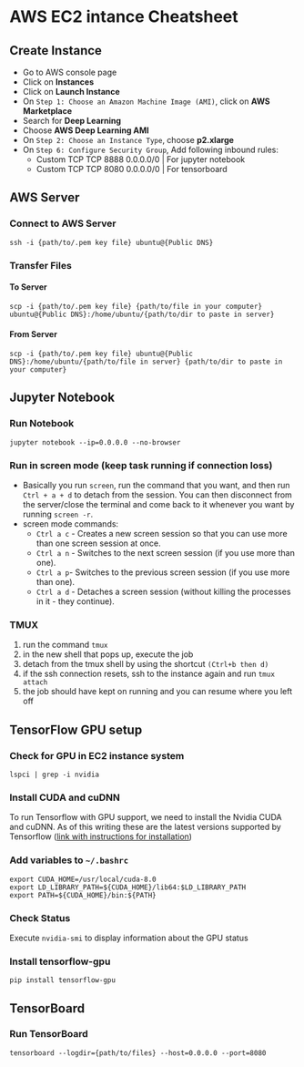 # AWS EC2 intance Cheatsheet
## Create Instance
- Go to AWS console page
- Click on **Instances**
- Click on **Launch Instance**
- On `Step 1: Choose an Amazon Machine Image (AMI)`, click on **AWS Marketplace**
- Search for **Deep Learning**
- Choose **AWS Deep Learning AMI**
- On `Step 2: Choose an Instance Type`, choose **p2.xlarge**
- On `Step 6: Configure Security Group`, Add following inbound rules:
    - Custom TCP	TCP	8888	0.0.0.0/0	| For jupyter notebook
    - Custom TCP	TCP	8080	0.0.0.0/0 | For tensorboard

## AWS Server
### Connect to AWS Server
```
ssh -i {path/to/.pem key file} ubuntu@{Public DNS} 
```

### Transfer Files
#### To Server
```
scp -i {path/to/.pem key file} {path/to/file in your computer} ubuntu@{Public DNS}:/home/ubuntu/{path/to/dir to paste in server}
```
#### From Server
```
scp -i {path/to/.pem key file} ubuntu@{Public DNS}:/home/ubuntu/{path/to/file in server} {path/to/dir to paste in your computer} 
```

## Jupyter Notebook
### Run Notebook
```
jupyter notebook --ip=0.0.0.0 --no-browser
```
### Run in screen mode (keep task running if connection loss)

- Basically you run `screen`, run the command that you want, and then run `Ctrl + a + d` to detach from the session. You can then disconnect from the server/close the terminal and come back to it whenever you want by running `screen -r`.
- screen mode commands:
    - `Ctrl a c` - Creates a new screen session so that you can use more than one screen session at once.
    - `Ctrl a n` - Switches to the next screen session (if you use more than one).
    - `Ctrl a p`- Switches to the previous screen session (if you use more than one).
    - `Ctrl a d` - Detaches a screen session (without killing the processes in it - they continue).
    
    
### TMUX

1. run the command `tmux`
2. in the new shell that pops up, execute the job
3. detach from the tmux shell by using the shortcut `(Ctrl+b then d)`
4. if the ssh connection resets, ssh to the instance again and run `tmux attach`
5. the job should have kept on running and you can resume where you left off


## TensorFlow GPU setup
### Check for GPU in EC2 instance system
```
lspci | grep -i nvidia
```
### Install CUDA and cuDNN
To run Tensorflow with GPU support, we need to install the Nvidia CUDA and cuDNN. As of this writing these are the latest versions supported by Tensorflow ([link with instructions for installation](https://www.tensorflow.org/install/gpu))
### Add variables to `~/.bashrc`
```
export CUDA_HOME=/usr/local/cuda-8.0
export LD_LIBRARY_PATH=${CUDA_HOME}/lib64:$LD_LIBRARY_PATH
export PATH=${CUDA_HOME}/bin:${PATH}
```
### Check Status
Execute `nvidia-smi` to display information about the GPU status
### Install tensorflow-gpu
```
pip install tensorflow-gpu
```
## TensorBoard
### Run TensorBoard
```
tensorboard --logdir={path/to/files} --host=0.0.0.0 --port=8080 
```
